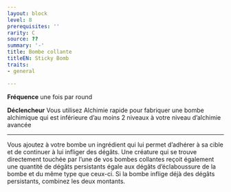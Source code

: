 ```yaml
---
layout: block
level: 8
prerequisites: ''
rarity: C
source: ??
summary: '-'
title: Bombe collante
titleEN: Sticky Bomb
traits:
- general

---
```


<p><strong>Fréquence</strong> une fois par round</p>
<p><strong>Déclencheur</strong> Vous utilisez Alchimie rapide pour fabriquer une bombe alchimique qui est inférieure d’au moins 2 niveaux à votre niveau d’alchimie avancée</p>
<hr>
<p>Vous ajoutez à votre bombe un ingrédient qui lui permet d’adhérer à sa cible et de continuer à lui infliger des dégâts. Une créature qui se trouve directement touchée par l’une de vos bombes collantes reçoit également une quantité de dégâts persistants égale aux dégâts d’éclaboussure de la bombe et du même type que ceux-ci. Si la bombe inflige déjà des dégâts persistants, combinez les deux montants.</p>